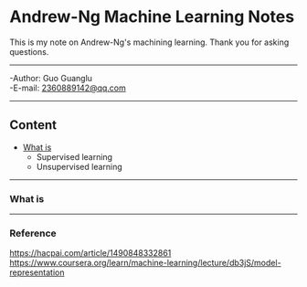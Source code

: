 # Andrew-Ng Machine Learning Notes
This is my note on Andrew-Ng's machining learning. Thank you for asking questions.

******************

-Author: Guo Guanglu  
-E-mail: 2360889142@qq.com

***
## Content
* [What is](#'What+is')  
	* Supervised learning  
	* Unsupervised learning    
***
### What is

**********

### Reference
https://hacpai.com/article/1490848332861  
https://www.coursera.org/learn/machine-learning/lecture/db3jS/model-representation  


